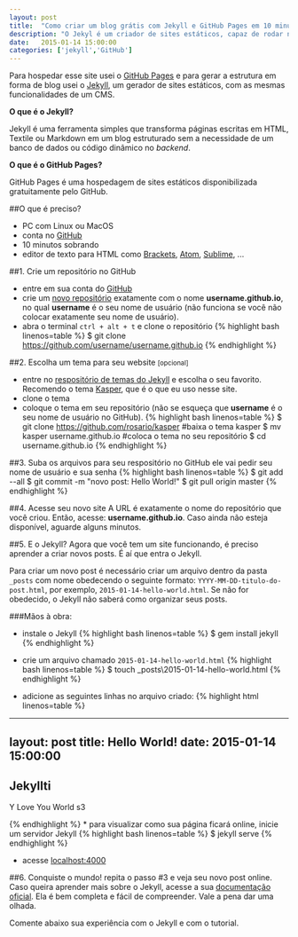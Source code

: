 ```yaml
---
layout: post
title:  "Como criar um blog grátis com Jekyll e GitHub Pages em 10 minutos"
description: "O Jekyl é um criador de sites estáticos, capaz de rodar nos servidores do GitHub Pages, que permite criar páginas web gratuitamente."
date:   2015-01-14 15:00:00
categories: ['jekyll','GitHub']
---
```


Para hospedar esse site usei o [GitHub Pages](https://pages.github.com/) e para gerar a estrutura 
em forma de blog usei o [Jekyll](http://jekyllrb.com/), um gerador de sites estáticos, com as mesmas funcionalidades de um CMS.

**O que é o Jekyll?**

Jekyll é uma ferramenta simples que transforma páginas escritas em HTML, Textile ou Markdown em um
blog estruturado sem a necessidade de um banco de dados ou código dinâmico no *backend*.

**O que é o GitHub Pages?**

GitHub Pages é uma hospedagem de sites estáticos disponibilizada gratuitamente pelo GitHub.

##O que é preciso?
* PC com Linux ou MacOS
* conta no [GitHub](https://github.com/)
* 10 minutos sobrando
* editor de texto para HTML como [Brackets](http://brackets.io/), [Atom](https://atom.io/), [Sublime](http://www.sublimetext.com/), ...

##1. Crie um repositório no GitHub
* entre em sua conta do [GitHub](https://github.com/)
* crie um [novo repositório](https://github.com/new) exatamente com o nome **username.github.io**,
no qual **username** é o seu nome de usuário (não funciona se você não colocar exatamente seu nome de usuário).
* abra o terminal `ctrl + alt + t` e clone o repositório
{% highlight bash linenos=table %}
$ git clone https://github.com/username/username.github.io
{% endhighlight %}

##2. Escolha um tema para seu website <small>[opcional]</small>
* entre no [respositório de temas do Jekyll](http://jekyllthemes.org/) e escolha o seu favorito.
Recomendo o tema [Kasper](https://github.com/rosario/kasper), que é o que eu uso nesse site.
* clone o tema 
* coloque o tema em seu repositório (não se esqueça que **username** é o seu nome de
usuário no GitHub).
{% highlight bash linenos=table %}
$ git clone https://github.com/rosario/kasper #baixa o tema kasper
$ mv kasper username.github.io #coloca o tema no seu repositório
$ cd username.github.io
{% endhighlight %}

##3. Suba os arquivos para seu respositório no GitHub
ele vai pedir seu nome de usuário e sua senha
{% highlight bash linenos=table %}
$ git add --all
$ git commit -m "novo post: Hello World!"
$ git pull origin master
{% endhighlight %}

##4. Acesse seu novo site
A URL é exatamente o nome do repositório que você criou. Então, acesse:
**username.github.io**. Caso ainda não esteja disponível, aguarde alguns minutos.

##5. E o Jekyll?
Agora que você tem um site funcionando, é preciso aprender a criar novos posts. É aí que entra o Jekyll.

Para criar um novo post é necessário criar um arquivo dentro da pasta `_posts` com
nome obedecendo o seguinte formato: `YYYY-MM-DD-titulo-do-post.html`, por exemplo, 
`2015-01-14-hello-world.html`. Se não for obedecido, o Jekyll não saberá como
organizar seus posts.

###Mãos à obra:

* instale o Jekyll 
{% highlight bash linenos=table %}
$ gem install jekyll
{% endhighlight %}

* crie um arquivo chamado `2015-01-14-hello-world.html`
{% highlight bash linenos=table %}
$ touch \_posts\2015-01-14-hello-world.html
{% endhighlight %}

* adicione as seguintes linhas no arquivo criado: 
{% highlight html linenos=table %}
---
layout: post
title:  Hello World!
date:   2015-01-14 15:00:00
---
<h2>Jekyllti</h2>
<p>Y Love You World s3</p>
{% endhighlight %}
* para visualizar como sua página ficará online, inicie um servidor Jekyll 
{% highlight bash linenos=table %}
$ jekyll serve
{% endhighlight %}

* acesse [localhost:4000](http://localhost:4000)

##6. Conquiste o mundo!
repita o passo #3 e veja seu novo post online. Caso queira aprender mais sobre o Jekyll, acesse a sua 
[documentação oficial](http://jekyllrb.com/docs/home/). Ela é bem completa e fácil de
compreender. Vale a pena dar uma olhada.

Comente abaixo sua experiência com o Jekyll e com o tutorial. 
